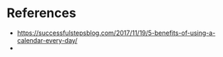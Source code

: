 # References
* https://successfulstepsblog.com/2017/11/19/5-benefits-of-using-a-calendar-every-day/
* 
